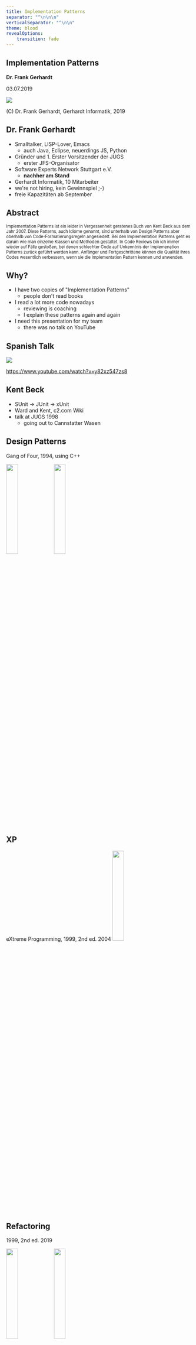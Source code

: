 ```yaml
---
title: Implementation Patterns
separator: "^\n\n\n"
verticalSeparator: "^\n\n"
theme: blood
revealOptions:
    transition: fade
---
```

## Implementation Patterns
**Dr. Frank Gerhardt**

03.07.2019

![](gi-logo-white.svg)

(C) Dr. Frank Gerhardt, Gerhardt Informatik, 2019


<!-- .slide: data-background="./Implementation-Patterns-Korsika.jpg" -->


## Dr. Frank Gerhardt
- Smalltalker, LISP-Lover, Emacs
  - auch Java, Eclipse, neuerdings JS, Python
- Gründer und 1. Erster Vorsitzender der JUGS
  - erster JFS-Organisator 
- Software Experts Network Stuttgart e.V.
  - **nachher am Stand**
- Gerhardt Informatik, 10 Mitarbeiter
- we're not hiring, kein Gewinnspiel ;-)
- freie Kapazitäten ab September


## Abstract

<p align="left" style="font-size:80%;" >
Implementation Patterns ist ein leider in Vergessenheit
geratenes Buch von Kent Beck aus dem Jahr 2007. Diese Patterns,
auch Idiome genannt, sind unterhalb von Design Patterns aber
oberhalb von Code-Formatierungsregeln angesiedelt. Bei den
Implementation Patterns geht es darum wie man einzelne Klassen und
Methoden gestaltet. In Code Reviews bin ich immer wieder auf Fälle
gestoßen, bei denen schlechter Code auf Unkenntnis der
Implemenation Patterns zurück geführt werden kann. Anfänger und
Fortgeschrittene können die Qualität ihres Codes wesentlich
verbessern, wenn sie die Implementation Pattern kennen und
anwenden.
</p>


## Why?
- I have two copies of "Implementation Patterns"
  - people don't read books
- I read a lot more code nowadays
  - reviewing is coaching
  - I explain these patterns again and again
- I need this presentation for my team
  - there was no talk on YouTube


## Spanish Talk
![](youtube-talk-spanish.png)

https://www.youtube.com/watch?v=y82xz547zs8



## Kent Beck
- SUnit -> JUnit -> xUnit
- Ward and Kent, c2.com Wiki
- talk at JUGS 1998
  - going out to Cannstatter Wasen


<!-- .slide: data-background="./jugs-1998.png" -->


## Design Patterns
Gang of Four, 1994, using C++

<img src="https://images-na.ssl-images-amazon.com/images/I/51szD9HC9pL._SX395_BO1,204,203,200_.jpg" height="25%" width="25%" /> 
<img src="https://images-na.ssl-images-amazon.com/images/I/51uxEj502bL._SX389_BO1,204,203,200_.jpg" height="25%" width="25%" />


## XP
eXtreme Programming, 1999, 2nd ed. 2004
<img src="https://images-na.ssl-images-amazon.com/images/I/416Y8MS65TL._SX377_BO1,204,203,200_.jpg" height="25%" width="25%" />


## Refactoring
1999, 2nd ed. 2019

<img src="https://images-na.ssl-images-amazon.com/images/I/51K-M5hR8qL._SX392_BO1,204,203,200_.jpg" height="25%" width="25%" /> <img src="https://images-na.ssl-images-amazon.com/images/I/41LBzpPXCOL._SX379_BO1,204,203,200_.jpg" height="25%" width="25%" />


## Agile Manifesto
- 2001
- **values** and **principles**
- Kent **B**eck is first signer 
  - thanks to alphabetical order


## TDD
Test-Driven Development, 2002

<img src="https://images-na.ssl-images-amazon.com/images/I/51kDbV%2BN65L._SX396_BO1,204,203,200_.jpg" height="25%" width="25%" />


## About the Book
- first as Smalltalk book, 1996
- then Java, when JUnit 4 was new, 2008
- 77 patterns, 157 pages
  - in 45 minutes!? Nope.

<img src="https://images-na.ssl-images-amazon.com/images/I/513f-WV%2BNjL._SX376_BO1,204,203,200_.jpg" height="20%" width="20%" /> 
<img src="https://images-na.ssl-images-amazon.com/images/I/51CwRmCLjML._SX381_BO1,204,203,200_.jpg" height="20%" width="20%" />


## Tour Guide
- How to read the Book?
- Kent writes
  - read just in time
  - use patterns every few seconds
- First, browse content to know what's in there
- Read ch. "A Theory of Programming" first, it's great


## Motivation


## Assumption, Premise

> Good code matters.

Most of the time, not always.


## Goal
- don't program by instinct
  - explainable, why?
- importance of other people
  - the other's perspective
  - programming so that other people can understand your code
  - consciously for others as well as for yourself


## Jeopardy
- Answer: A word describing being thrown out of a window <!-- .element: class="fragment" -->
- Question: What is defenestration? <!-- .element: class="fragment" -->
- Coding is like Jeopardy <!-- .element: class="fragment" -->
- Answer: your Java code <!-- .element: class="fragment" -->
- Question: what was the question? <!-- .element: class="fragment" -->
- E.g. a field declared as a Set means... <!-- .element: class="fragment" -->



## "Theory"


## "Laws"
- code is more often read than written
- there is no "done"
- basic set of control flow concepts (sequence, branch, loop, call)
- path of understanding
  - detail-to-concept
  - concept-to-detail
- the patterns are not general
  - adapt to personal style


## Values and Principles
- 3 values
- 6 principles


## Values
- communication
- simplicity
- flexibility


## 1. Communication
- with other people
- literate programming
  - nice: Jupyter notebooks
- the other's perspective


## 2. Simplicity
- remove excess complexity
- in the eye of the beholder
- have audience in mind
- waves of complexity and simplification


## 3. Flexibility
- keep options open
- misused? speculative?


## Principles
- local consequences
- minimize repetition
- logic and data together
- symmetry
- declarative expression
- rate of change (temporal symmetry)


## Cost 
- initial
- maintenance
  - understanding
  -  changing
  - testing
  - deploying



## Patterns Overview
- Class (18): data and logic together
- State (19): different data
- Behavior (14): similar logic
- Methods (24): dividing logic
- Collections: multi-valued data
- Frameworks

Note: only 75 pattern here, 77 claimed on back cover, 89 in index


<!-- .slide: data-background="./structure.jpg" -->


## Class Patterns 

**Class**
Simple Superclass Name
**Qualified Subclass Name** 
Abstract Interface
**Interface**
Abstract Class
**Versioned Interface**
Value Object
**Specialization**
Subclass
**Implementor**
Inner Class
**Instance-Specific Behavior**
Conditional
**Delegation**
Pluggable Selector
**Anonymous Inner Class**
Library Class

Note: (ch. 5)


## State Patterns 
State
**Access**
Direct Access
**Indirect Access**
Common State
**Variable State**
Extrinsic State
**Variable**
Local Variable
**Field**
Parameter
**Collecting Parameter**
Optional Parameter
**Var Args**
Parameter Object
**Constant**
Role-Suggesting Name
**Declared Type**
Initialization
**Eager Initialization**
Lazy Initialization

Note: (ch. 6)


## Behavior Patterns
Control Flow
**Main Flow**
Message
**Choosing Message**
Double Dispatch
**Decomposing (Sequencing) Message**
Reversing Message
**Inviting Message**
Explaining Message
**Exceptional Flow**
Guard Clause
**Exception**
Checked Exceptions
**Exception Propagation**

Note: Chapter 7: 


## Methods Patterns

**Composed Method**
Intention-Revealing Name
**Method Visibility**
Method Object
**Overridden Method**
Overloaded Method
**Method Return Type**
Method Comment
**Helper Method**
Debug Print Method
**Conversion**
Conversion Method
**Conversion Constructor**
Creation
**Complete Constructor**
Factory Method
**Internal Factory**
Collection Accessor Method
**Boolean Setting Method**
Query Method
**Equality Method**
Getting Method
**Setting Method**
Safe Copy

Note: Chapter 8: 


## Collections Patterns
- Metaphors, Issues
- Interfaces
  - **Array** Iterable **Collection** List **Set** SortedSet
    **Map**
- Implementations
  - **Collection** List **Set** Map **Collections** Searching
    **Sorting** Unmodifiable Collections **Single-Element
    Collections** Empty Collections **Extending Collections**

Note: Chapter 9: 


## Evolving Frameworks
- Changing Frameworks without Changing Applications
- Incompatible Upgrades
- Encouraging Compatible Change
- Library Class
- Objects



## Class Patterns (18)


### Class
- data changes for often than logic
- expensive
- reduce number


### Simple Superclass Name
- the super class name is the most important name
- operation follow after the class name, not reverse
- tension long or short?
- pick strong metaphor
- a few single words
- use a thesaurus
- go for a walk


### Qualified Subclass Name
- one word would be best
- express how is the subclass
  - similar
  - different
- multi-level hierarchies are generally delegation waiting to happen
- too short names burden the developers' short term memory


### Abstract Interface
- each interface has a cost
  - one more thing to learn, understand, document, debug, organize,
    browse, and name
- can cause inflexibility
- there are limits to the value of "future-proofing" software
  through speculation
- Putting all these factors together - the need for flexibility,
  the cost of flexibility, the unpredictability of where
  flexibility is needed - leads me to the belief that the time to
  introduce flexibility is when it is definitely needed.


### Interface 
- named like classes
- names already used up by classes
  - ISomething is fine, see Eclipse
  - SomeImpl is a bit ugly
- changes to interfaces are discouraged


### Abstract Class
- a mix of interface and class


### Versioned Interface
- OK if not too many
- see Eclipse
  - ISomething, ISomething2, ISomething3
- `instanceOf` 


### Value Object
- set all fields in constructor
- always return new objects
- whenever possible create microworlds of math


### Specialization
- extremes
  - same logic, different data
  - different logic, same data


### Subclass
- can play this card only once :-/
- static, can not change at runtime
  - delegation can
- methods should do one job
  - to not have to copy from super class
- avoid parallel hierarchies


### Implementor
- polymorphic messages
  - to different receivers
  - for parameters see *overloading*
- to express choice
- open a system to variation


### Inner Class
- when nobody outside needs to know


### Instance-Specific Behavior
- static
- dynamic


### Conditional
- or maybe better
  - subclass
  - delegation


### Delegation
- pass delegator as a parameter
- store in a field
- or calculated


### Pluggable Selector
- call with reflection
- store name in field


### Anonymous Inner Class
- alternative way to implement *instance-specific behavior*
- override one or more methods for specific behavior
- more static that delegation
- difficult to test


### Library Class
- start with static methods
- try instances
- maybe evolve to a real class



## State Patterns (19)


### State
- state is not only bad
  - functional programming not yet popular
  - single assignment
  - variable-less programming
- state is valuable


### Access
- accessing values
- invoking computations


### Direct Access
- "most of my thoughts have nothing to do with storage"


### Indirect Access
- cache
- listeners


### Common State
- used in one operation only?
- used at one time only?
- what operations have to work on the state?
- what is the lifetime of the state?


### Variable State
- use a map


### Extrinsic State
- e.g. persistence
- identity map
  - the state is stored elsewhere


### Variable
- not much to say


### Local Variable
- use simple names
- should have same lifetime and scope
  - "siblings"


### Field
- consider final
- roles 
  - helper
  - flag
  - strategy
  - state
  - components


### Parameter
- preferable to static fields
  - coupling
- weaker coupling than permanent reference


### Collecting Parameter
- use one parameter as a "basket" to collect results


### Optional Parameter
- e.g. creating a `Socket`
  - with few or more parameters
  - "telescoping" 


### Var Args
- use varargs to pass a variable number of arguments instead of a collection


### Parameter Object
- group many parameters in its own object


### Constant
- store state that doesn't vary as a constant


### Role-Suggesting Name
- short names
- no type info in name
- no "l" for local, like lCount, or "f" for field
- reuse common names
  - result
  - each
  - count
- saving letters with 1-letter names is false economy


### Declared Type
- List or Collection, think about promises you make
- be pessimistic ;-)
- allow as litte information as possible to spread as narrowly as
  possible
- communicate the use
  - not in variable name, e.g. `uniqueBooks`
  - rather `Set<Book>`


### Initialization
- initialize variables declaratively as much as possible


### Eager Initialization
- initialize fields at instance creation time


### Lazy Initialization
- initialize fields whose values are expensive to calculate just
  before they are first used



## Behavior Patterns (18)
- history: all based on the concept of the **instruction**
  - by Neumann János Lajos, from Budapest, aka [John von
    Neumann](https://en.wikipedia.org/wiki/John_von_Neumann)
- later: the **expression**
  - the LISP school


### Control Flow
- sequence
- conditional
- loops
- groupings
  - in class
  - delgating
- levels of abstraction


### Main Flow
- happy day, or hostile environment?
- focus on main flow, make seldom executed corner cases less
  prominent
- use exceptions to keep main flow clean
  - main exception handler
  - consider coupling and dependencies


### Message
- all about **change**
  - receiver will be changed
  - sender will not be changed
- ```Java
  compute() {
    input();
    process();
    output();
  }```
- no functions, no return values
- all in receiver, or side-effects


### Choosing Message
- vary the implementors of a message to express choices
- like a case statement
- ```Java
  public void displayShape(Shape subject, Brush brush) {
    brush.display(subject);
  }```
- implementation chosen by runtime type of brush


### Double Dispatch
- vary the implementors of messages along two axes to express
  cascading choices


### Decomposing (Sequencing) Message
- break complicated calculations into cohesive chunks


### Reversing Message
- Make control flow symmetric by sending a message that can be implemented in different ways


### Inviting Message
- invite future varation by seindin a message that can eb implemented in different ways
- aka hook


### Explaining Message
- send a message to explain the purpose of a clump of logic


### Exceptional Flow
- express the unusual flow of control as clearly as possible
  without interfering with the expression of the main flow


### Guard Clause
- express local exceptional flows by an early return
- IF/ELSE is equally important
  - do you want that?
- single entry, single exit
  - not so relevant any more today
- **nested conditionals breed defects**


### Exception
- express non-local exceptional flow with exceptions


### Checked Exceptions
- makes refactoring more difficult
- more cost
- risk of termination


### Exception Propagation
- wrap
- add detail



## Methods Patterns (24)
- the gigantic procedure, why not?
  - independent reuse
  - independent reading
- issues 
  - size
  - purpose
  - naming


### Composed Method
- compose methods our of calls to other mehods
- levels of abstraction<br/> 
  ```Java
  compute() {
    input();
    flags |= 0x0080;
    output();
  }```


### Intention-Revealing Name
- name methods after what they are inteded to do
- think about the calling side
- not: implementation detail


### Method Visibility
- make methods as private as possible
- private, final
- thik about responsibility


### Method Object
- turn complex methods into their own objects
- Kent's favourite

Note: TODO add steps 1.-6.


### Overridden Method
- override methods to express specializaiton
- abstract?
- invitaton
- final


### Overloaded Method
- provide alternative interfaces to the same computation
- different parameters
- number of parameters, carefully
- don't mess with return type


### Method Return Type
- declare the most general possible return type
- `void` implies side effects
  - in the receiver, or elsewhere
- distinguis procedures and functions
- use most abstract type
  - consider interface
  - expect changes


### Method Comment
- comment methods to communicate information not easily read from the code
- better: use names
- redundancy is waste
- even consider tests
  - e.g. for calling order of different methods
  - this after that


### Helper Method
- create small, private methods to express the main computation more succintly
- hide details in composed method


### Debug Print Method
- use `toString()` to print useful debugging information
- this is valuable
- for different audiences
- abuse: parse `toString()` output


### Conversion
- express the conversion of one type of object to another cleanly


### Conversion Method
- for simple, limited conversions, provide a method on the source
  object that returns the converted object
- use sparingly, not 20 times
- better: constructor, see next
- beware of dependency


### Conversion Constructor
- for most conversions, provide a method on the converted object's
  class that takes the source object as parameter
- don't pile up conversions in source object


### Creation
- express object creation clearly


### Complete Constructor
- write constructors that return fully formed objects


### Factory Method
- express more complex creation as a static method on a class
  rather than a constructor
- advantages
  - return different type
    - even interface
  - **can name after intention**


### Internal Factory
- encapsulate in a helper method object creation that may need
  explanation or later refinement


### Collection Accessor Method
- provide methods that allow limited access to collections
- an `iterator` is safe except for `remove()`
- example, next slide


```Java
  Interator<Book> getBooks() {
    final Iterator<Book> reader = books.iterator();
	return new Iterator<Book>() {
	  
	  public boolean hasNext() {
	    reaturn reader.hasNext();
	  }
	  
	  public Book next() {
	    return reader.next();
      }
	  
	  public void remove() {
	    throw new UnsupportedOperationException();
	  }
	};
  } ```


### Boolean Setting Method
- if it helps communication, provide two methods to set boolean
  values, one for each state<br/>
  ```Java
  void setState(boolean newState);
  
  void valid() { ...
  void invalid() { ...
  ```


### Query Method
- return boolean values with methods as `asXXX`
- prefix with a form of "be" or "has"
  - `isValid()`, `hasNext()`


### Equality Method
- define `equals()` and `hashCode()` together


### Getting Method
- occasionally provide access to fields with a method returning that field


### Setting Method
- even less frequently provide the ability to set fields with a method


### Safe Copy
- avoid aliasing errors by copying objects passed in or out of accessor methods
- better: immutable objects



## Wrap up


## Update needed?
- style, fashion
  - "he" not "she"
  - functional is underrated
- recent additions to Java not covered
  - interfaces, defaults
  - annotations
- patterns explained in "Hello, world!" context
  - not in real-world context
  - authorization, persistence, logging, concurrency


## Conclusion
- everything in the book is valid today
- worth reading also for non-Java developers
- pattern language to talk about your code
  - table of contents will be your most valuable pages
  - lists all the patterns conscisely


## Next
- buy the book, read it
- keep it on your desk
- don't expect colleagues to read it
  - it's a conversation
- establish patterns language in your team
  - when reviewing code, pull requests


<!-- .slide: data-background="#888888" -->
# The End.

* https://github.com/gerhardt-io/slides
- Software Experts Network Stuttgart e.V.
  - **nachher am Stand**
- we're not hiring, kein Gewinnspiel ;-)
- freie Kapazitäten ab September
